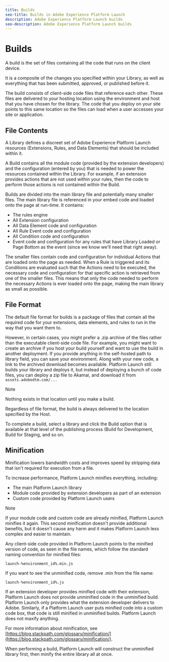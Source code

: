 ```yaml
---
title: Builds
seo-title: Builds in Adobe Experience Platform Launch
description: Adobe Experience Platform Launch builds
seo-description: Adobe Experience Platform Launch builds
---
```


# Builds

A build is the set of files containing all the code that runs on the client device.

It is a composite of the changes you specified within your Library, as well as everything that has been submitted, approved, or published before it.

The build consists of client-side code files that reference each other. These files are delivered to your hosting location using the environment and host that you have chosen for the library. The code that you deploy on your site points to this same location so the files can load when a user accesses your site or application.

## File Contents

A Library defines a discreet set of Adobe Experience Platform Launch resources (Extensions, Rules, and Data Elements) that should be included within it.

A Build contains all the module code (provided by the extension developers) and the configuration (entered by you) that is needed to power the resources contained within the Library. For example, if an extension provides actions that are not used within your rules, then the code to perform those actions is not contained within the Build.

Builds are divided into the main library file and potentially many smaller files. The main library file is referenced in your embed code and loaded onto the page at run-time. It contains:

* The rules engine
* All Extension configuration
* All Data Element code and configuration
* All Rule Event code and configuration
* All Condition code and configuration
* Event code and configuration for any rules that have Library Loaded or Page Bottom as the event (since we know we'll need that right away).

The smaller files contain code and configuration for individual Actions that are loaded onto the page as needed. When a Rule is triggered and its Conditions are evaluated such that the Actions need to be executed, the necessary code and configuration for that specific action is retrieved from one of the smaller files. This means that only the code needed to perform the necessary Actions is ever loaded onto the page, making the main library as small as possible.

## File Format

The default file format for builds is a package of files that contain all the required code for your extensions, data elements, and rules to run in the way that you want them to.

However, in certain cases, you might prefer a .zip archive of the files rather than the executable client-side code file. For example, you might want to create an archive if you host your build yourself and want to use the build in another deployment. If you provide anything in the self-hosted path to library field, you can save your environment. Along with your new code, a link to the archived download becomes available. Platform Launch still builds your library and deploys it, but instead of deploying a bunch of code files, you can deploy a zip file to Akamai, and download it from `assets.adobedtm.com/...`

>[!NOTE]
>
>Nothing exists in that location until you make a build.

Regardless of file format, the build is always delivered to the location specified by the Host.

To complete a build, select a library and click the Build option that is available at that level of the publishing process (Build for Development, Build for Staging, and so on.

## Minification

Minification lowers bandwidth costs and improves speed by stripping data that isn't required for execution from a file.

To increase performance, Platform Launch minifies everything, including:

* The main Platform Launch library
* Module code provided by extension developers as part of an extension
* Custom code provided by Platform Launch users

>[!NOTE]
>
>If your module code and custom code are already minified, Platform Launch minifies it again. This second minification doesn't provide additional benefits, but it doesn't cause any harm and it makes Platform Launch less complex and easier to maintain.

Any client-side code provided in Platform Launch points to the minified version of code, as seen in the file names, which follow the standard naming convention for minified files:

`launch-%environment_id%.min.js`

If you want to see the unminified code, remove .min from the file name:

`launch-%environment_id%.js`

If an extension developer provides minified code with their extension, Platform Launch does not provide unminified code in the unminified build. Platform Launch only provides what the extension developer delivers to Adobe. Similarly, if a Platform Launch user puts minified code into a custom code box, that code is still minified in unminified builds. Platform Launch does not maxify anything.

For more information about minification, see [https://blog.stackpath.com/glossary/minification/](https://blog.stackpath.com/glossary/minification/).

When performing a build, Platform Launch will construct the unminified library first, then minify the entire library all at once.
